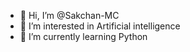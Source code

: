 - 👋 Hi, I’m @Sakchan-MC
- 👀 I’m interested in Artificial intelligence
- 🌱 I’m currently learning Python

<!---
Sakchan-MC/Sakchan-MC is a ✨ special ✨ repository because its `README.md` (this file) appears on your GitHub profile.
You can click the Preview link to take a look at your changes.
--->
